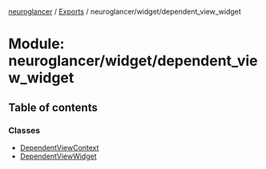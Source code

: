[neuroglancer](../README.md) / [Exports](../modules.md) / neuroglancer/widget/dependent\_view\_widget

# Module: neuroglancer/widget/dependent\_view\_widget

## Table of contents

### Classes

- [DependentViewContext](../classes/neuroglancer_widget_dependent_view_widget.DependentViewContext.md)
- [DependentViewWidget](../classes/neuroglancer_widget_dependent_view_widget.DependentViewWidget.md)
